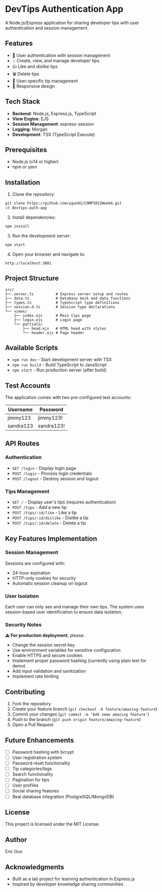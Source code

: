 # DevTips Authentication App

A Node.js/Express application for sharing developer tips with user authentication and session management.

## Features

- 🔐 User authentication with session management
- 💡 Create, view, and manage developer tips
- 👍 Like and dislike tips
- 🗑️ Delete tips
- 👤 User-specific tip management
- 📱 Responsive design

## Tech Stack

- **Backend**: Node.js, Express.js, TypeScript
- **View Engine**: EJS
- **Session Management**: express-session
- **Logging**: Morgan
- **Development**: TSX (TypeScript Execute)

## Prerequisites

- Node.js (v14 or higher)
- npm or yarn

## Installation

1. Clone the repository:
```bash
git clone https://github.com/yguo91/COMP3012Week6.git
cd devtips-auth-app
```

2. Install dependencies:
```bash
npm install
```

3. Run the development server:
```bash
npm start
```

4. Open your browser and navigate to:
```
http://localhost:3001
```

## Project Structure

```
src/
├── server.ts          # Express server setup and routes
├── data.ts            # Database mock and data functions
├── types.ts           # TypeScript type definitions
├── session.d.ts       # Session type declarations
└── views/
    ├── index.ejs      # Main tips page
    ├── login.ejs      # Login page
    └── partials/
        ├── head.ejs   # HTML head with styles
        └── header.ejs # Page header
```

## Available Scripts

- `npm run dev` - Start development server with TSX
- `npm run build` - Build TypeScript to JavaScript
- `npm start` - Run production server (after build)

## Test Accounts

The application comes with two pre-configured test accounts:

| Username | Password |
|----------|----------|
| jimmy123 | jimmy123! |
| sandra123 | sandra123! |

## API Routes

### Authentication
- `GET /login` - Display login page
- `POST /login` - Process login credentials
- `POST /logout` - Destroy session and logout

### Tips Management
- `GET /` - Display user's tips (requires authentication)
- `POST /tips` - Add a new tip
- `POST /tips/:id/like` - Like a tip
- `POST /tips/:id/dislike` - Dislike a tip
- `POST /tips/:id/delete` - Delete a tip

## Key Features Implementation

### Session Management
Sessions are configured with:
- 24-hour expiration
- HTTP-only cookies for security
- Automatic session cleanup on logout

### User Isolation
Each user can only see and manage their own tips. The system uses session-based user identification to ensure data isolation.

### Security Notes
⚠️ **For production deployment**, please:
- Change the session secret key
- Use environment variables for sensitive configuration
- Enable HTTPS and secure cookies
- Implement proper password hashing (currently using plain text for demo)
- Add input validation and sanitization
- Implement rate limiting

## Contributing

1. Fork the repository
2. Create your feature branch (`git checkout -b feature/amazing-feature`)
3. Commit your changes (`git commit -m 'Add some amazing feature'`)
4. Push to the branch (`git push origin feature/amazing-feature`)
5. Open a Pull Request

## Future Enhancements

- [ ] Password hashing with bcrypt
- [ ] User registration system
- [ ] Password reset functionality
- [ ] Tip categories/tags
- [ ] Search functionality
- [ ] Pagination for tips
- [ ] User profiles
- [ ] Social sharing features
- [ ] Real database integration (PostgreSQL/MongoDB)

## License

This project is licensed under the MIT License.

## Author

Eric Guo

## Acknowledgments

- Built as a lab project for learning authentication in Express.js
- Inspired by developer knowledge sharing communities